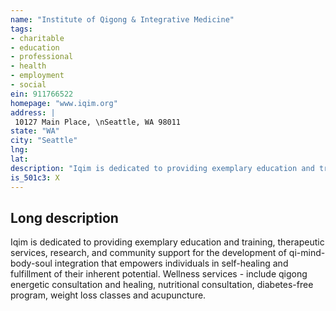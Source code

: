 ```yaml
---
name: "Institute of Qigong & Integrative Medicine"
tags:
- charitable
- education
- professional
- health
- employment
- social
ein: 911766522
homepage: "www.iqim.org"
address: |
 10127 Main Place, \nSeattle, WA 98011
state: "WA"
city: "Seattle"
lng: 
lat: 
description: "Iqim is dedicated to providing exemplary education and training, therapeutic services, research, and community support for the development of qi-mind-body-soul integration that empowers individuals in self-healing and fulfillment of their inherent potential. "
is_501c3: X
---
```


## Long description

Iqim is dedicated to providing exemplary education and training, therapeutic services, research, and community support for the development of qi-mind-body-soul integration that empowers individuals in self-healing and fulfillment of their inherent potential. Wellness services - include qigong energetic consultation and healing, nutritional consultation, diabetes-free program, weight loss classes and acupuncture. 
